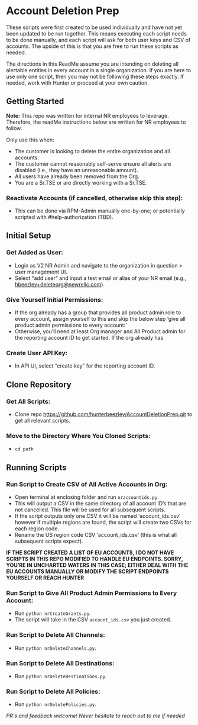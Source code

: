 # Account Deletion Prep

These scripts were first created to be used individually and have not yet been updated to be run together. This means executing each script needs to be done manually, and each script will ask for both user keys and CSV of accounts. The upside of this is that you are free to run these scripts as needed.

The directions in this ReadMe assume you are intending on deleting all alertable entities in every account in a single organization. If you are here to use only one script, then you may not be following these steps exactly. If needed, work with Hunter or proceed at your own caution.

## Getting Started

**Note:** This repo was written for internal NR employees to leverage. Therefore, the readMe instructions below are written for NR employees to follow.

Only use this when:
- The customer is looking to delete the entire organization and all accounts.
- The customer cannot reasonably self-serve ensure all alerts are disabled (i.e., they have an unreasonable amount).
- All users have already been removed from the Org.
- You are a Sr.TSE or are directly working with a Sr.TSE.

### Reactivate Accounts (if cancelled, otherwise skip this step):
- This can be done via RPM-Admin manually one-by-one; or potentially scripted with #help-authorization (TBD).

## Initial Setup

### Get Added as User:
- Login as V2 NR Admin and navigate to the organization in question > user management UI.
- Select “add user” and input a test email or alias of your NR email (e.g., hbeezley+deleteorg@newrelic.com).

### Give Yourself Initial Permissions:
- If the org already has a group that provides all product admin role to every account, assign yourself to this and skip the below step ‘give all product admin permissions to every account:’
- Otherwise, you’ll need at least Org manager and All Product admin for the reporting account ID to get started. If the org already has 

### Create User API Key:
- In API UI, select “create key” for the reporting account ID.

## Clone Repository

### Get All Scripts:
- Clone repo https://github.com/hunterbeezley/AccountDeletionPrep.git to get all relevant scripts.

### Move to the Directory Where You Cloned Scripts:
- `cd path`

## Running Scripts

### Run Script to Create CSV of All Active Accounts in Org:
- Open terminal at enclosing folder and run `nraccountids.py`.
- This will output a CSV in the same directory of all account ID’s that are not cancelled. This file will be used for all subsequent scripts.
- If the script outputs only one CSV it will be named ‘account_ids.csv’ however if multiple regions are found, the script will create two CSVs for each region code. 
- Rename the US region code CSV ‘account_ids.csv’ (this is what all subsequent scripts expect).

**IF THE SCRIPT CREATED A LIST OF EU ACCOUNTS, I DO NOT HAVE SCRIPTS IN THIS REPO MODIFIED TO HANDLE EU ENDPOINTS. SORRY, YOU’RE IN UNCHARTED WATERS IN THIS CASE; EITHER DEAL WITH THE EU ACCOUNTS MANUALLY OR MODIFY THE SCRIPT ENDPOINTS YOURSELF OR REACH HUNTER**

### Run Script to Give All Product Admin Permissions to Every Account:
- Run `python nrCreateGrants.py`.
- The script will take in the CSV `account_ids.csv` you just created.

### Run Script to Delete All Channels:
- Run `python nrDeleteChannels.py`.

### Run Script to Delete All Destinations:
- Run `python nrDeleteDestinations.py`.

### Run Script to Delete All Policies:
- Run `python nrDeletePolicies.py`.

_PR's and feedback welcome! Never hesitate to reach out to me if needed_

